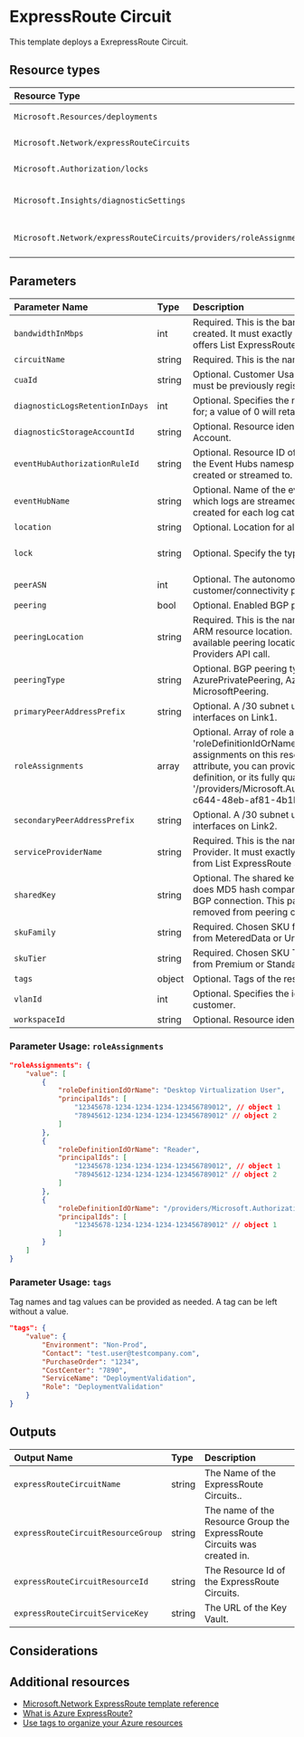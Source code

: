 # ExpressRoute Circuit

This template deploys a ExrepressRoute Circuit.


## Resource types

|Resource Type|ApiVersion|
|:--|:--|
|`Microsoft.Resources/deployments`|2018-02-01|
|`Microsoft.Network/expressRouteCircuits`|2021-02-01|
|`Microsoft.Authorization/locks`|2016-09-01|
|`Microsoft.Insights/diagnosticSettings`|2017-05-01-preview|
|`Microsoft.Network/expressRouteCircuits/providers/roleAssignments`|2018-09-01-preview|

## Parameters

| Parameter Name | Type | Description | DefaultValue | Possible values |
| :-- | :-- | :-- | :-- | :-- |
| `bandwidthInMbps` | int | Required. This is the bandwidth in Mbps of the circuit being created. It must exactly match one of the available bandwidth offers List ExpressRoute Service Providers API call. |  |  |
| `circuitName` | string | Required. This is the name of the ExpressRoute circuit |  |  |
| `cuaId` | string | Optional. Customer Usage Attribution id (GUID). This GUID must be previously registered |  |  |
| `diagnosticLogsRetentionInDays` | int | Optional. Specifies the number of days that logs will be kept for; a value of 0 will retain data indefinitely. | 365 |  |
| `diagnosticStorageAccountId` | string | Optional. Resource identifier of the Diagnostic Storage Account. |  |  |
| `eventHubAuthorizationRuleId` | string | Optional. Resource ID of the event hub authorization rule for the Event Hubs namespace in which the event hub should be created or streamed to. |  |  |
| `eventHubName` | string | Optional. Name of the event hub within the namespace to which logs are streamed. Without this, an event hub is created for each log category. |  |  |
| `location` | string | Optional. Location for all resources. | [resourceGroup().location] |  |
| `lock` | string | Optional. Specify the type of lock. | 'NotSpecified' | 'CanNotDelete', 'NotSpecified', 'ReadOnly' |
| `peerASN` | int | Optional. The autonomous system number of the customer/connectivity provider. | 0 |  |
| `peering` | bool | Optional. Enabled BGP peering type for the Circuit. | False | System.Object[] |
| `peeringLocation` | string | Required. This is the name of the peering location and not the ARM resource location. It must exactly match one of the available peering locations from List ExpressRoute Service Providers API call. |  |  |
| `peeringType` | string | Optional. BGP peering type for the Circuit. Choose from AzurePrivatePeering, AzurePublicPeering or MicrosoftPeering. | AzurePrivatePeering | System.Object[] |
| `primaryPeerAddressPrefix` | string | Optional. A /30 subnet used to configure IP addresses for interfaces on Link1. |  |  |
| `roleAssignments` | array | Optional. Array of role assignment objects that contain the 'roleDefinitionIdOrName' and 'principalId' to define RBAC role assignments on this resource. In the roleDefinitionIdOrName attribute, you can provide either the display name of the role definition, or its fully qualified ID in the following format: '/providers/Microsoft.Authorization/roleDefinitions/c2f4ef07-c644-48eb-af81-4b1b4947fb11' | System.Object[] |  |
| `secondaryPeerAddressPrefix` | string | Optional. A /30 subnet used to configure IP addresses for interfaces on Link2. |  |  |
| `serviceProviderName` | string | Required. This is the name of the ExpressRoute Service Provider. It must exactly match one of the Service Providers from List ExpressRoute Service Providers API call. |  |  |
| `sharedKey` | string | Optional. The shared key for peering configuration. Router does MD5 hash comparison to validate the packets sent by BGP connection. This parameter is optional and can be removed from peering configuration if not required. |  |  |
| `skuFamily` | string | Required. Chosen SKU family of ExpressRoute circuit. Choose from MeteredData or UnlimitedData SKU families. | MeteredData | System.Object[] |
| `skuTier` | string | Required. Chosen SKU Tier of ExpressRoute circuit. Choose from Premium or Standard SKU tiers. | Standard | System.Object[] |
| `tags` | object | Optional. Tags of the resource. |  |  |
| `vlanId` | int | Optional. Specifies the identifier that is used to identify the customer. | 0 |  |
| `workspaceId` | string | Optional. Resource identifier of Log Analytics. |  |  |

### Parameter Usage: `roleAssignments`

```json
"roleAssignments": {
    "value": [
        {
            "roleDefinitionIdOrName": "Desktop Virtualization User",
            "principalIds": [
                "12345678-1234-1234-1234-123456789012", // object 1
                "78945612-1234-1234-1234-123456789012" // object 2
            ]
        },
        {
            "roleDefinitionIdOrName": "Reader",
            "principalIds": [
                "12345678-1234-1234-1234-123456789012", // object 1
                "78945612-1234-1234-1234-123456789012" // object 2
            ]
        },
        {
            "roleDefinitionIdOrName": "/providers/Microsoft.Authorization/roleDefinitions/c2f4ef07-c644-48eb-af81-4b1b4947fb11",
            "principalIds": [
                "12345678-1234-1234-1234-123456789012" // object 1
            ]
        }
    ]
}
```

### Parameter Usage: `tags`

Tag names and tag values can be provided as needed. A tag can be left without a value.

```json
"tags": {
    "value": {
        "Environment": "Non-Prod",
        "Contact": "test.user@testcompany.com",
        "PurchaseOrder": "1234",
        "CostCenter": "7890",
        "ServiceName": "DeploymentValidation",
        "Role": "DeploymentValidation"
    }
}
```

## Outputs

| Output Name | Type | Description |
| :-- | :-- | :-- |
| `expressRouteCircuitName` | string | The Name of the ExpressRoute Circuits.. |
| `expressRouteCircuitResourceGroup` | string | The name of the Resource Group the ExpressRoute Circuits was created in. |
| `expressRouteCircuitResourceId` | string | The Resource Id of the ExpressRoute Circuits. |
| `expressRouteCircuitServiceKey` | string | The URL of the Key Vault. |

## Considerations

## Additional resources

- [Microsoft.Network ExpressRoute template reference](https://docs.microsoft.com/en-us/azure/templates/microsoft.network/2021-02-01/expressroutecircuits)
- [What is Azure ExpressRoute?](https://docs.microsoft.com/de-de/azure/expressroute/)
- [Use tags to organize your Azure resources](https://docs.microsoft.com/en-us/azure/azure-resource-manager/resource-group-using-tags)
